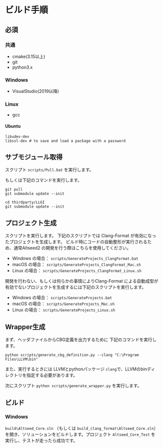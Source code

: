 ﻿# ビルド手順

## 必須

### 共通

- cmake(3.15以上)
- git
- python3.x

### Windows

- VisualStudio(2019以降)

### Linux

- gcc

#### Ubuntu

```
libudev-dev
libssl-dev # to save and load a package with a password
```

## サブモジュール取得

スクリプト `scripts/Pull.bat` を実行します。

もしくは下記のコマンドを実行します。

```
git pull
git submodule update --init

cd thirdparty/LLGI
git submodule update --init
```

## プロジェクト生成

スクリプトを実行します。
下記のスクリプトでは Clang-Format が有効になったプロジェクトを生成します。
ビルド時にコードの自動整形が実行されるため、通常Altseed2 の開発を行う際はこちらを使用してください。

- Windows の場合： `scripts/GenerateProjects_ClangFormat.bat`
- macOS の場合： `scripts/GenerateProjects_ClangFormat_Mac.sh`
- Linux の場合： `scripts/GenerateProjects_ClangFormat_Linux.sh`

開発を行わない、もしくは何らかの事情によりClang-Format による自動成型が有効でないプロジェクトを生成するには下記のスクリプトを実行します。

- Windows の場合： `scripts/GenerateProjects.bat`
- macOS の場合： `scripts/GenerateProjects_Mac.sh`
- Linux の場合： `scripts/GenerateProjects_Linux.sh`

## Wrapper生成

まず、ヘッダファイルからCBG定義を出力するために 下記のコマンドを実行します。

```
python scripts/generate_cbg_definition.py --clang "C:\Program Files\LLVM\bin"
```

また、実行するときには LLVMとpythonパッケージ `clang`で、LLVMのbinディレクトリを指定する必要があります。

次にスクリプト `python scripts/generate_wrapper.py` を実行します。

## ビルド

### Windows

`build\Altseed_Core.sln` （もしくは `build_clang_format\Altseed_Core.sln`） を開き、ソリューションをビルドします。プロジェクト `Altseed_Core_Test` を実行し、テストが走ったら成功です。
